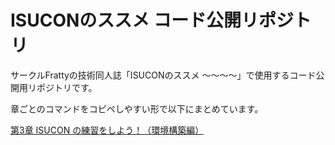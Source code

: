 # ISUCONのススメ コード公開リポジトリ
サークルFrattyの技術同人誌「ISUCONのススメ ～～～～」で使用するコード公開用リポジトリです。

章ごとのコマンドをコピペしやすい形で以下にまとめています。

[第3章 ISUCON の練習をしよう！（環境構築編）](snippets/ch03.md)



